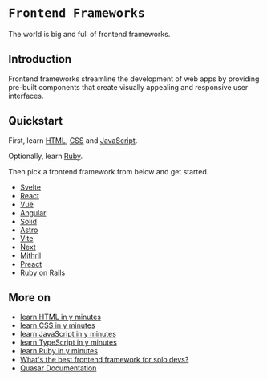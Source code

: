 # `Frontend Frameworks`

The world is big and full of frontend frameworks.  

## Introduction

Frontend frameworks streamline the development of web apps by providing pre-built components that create visually appealing and responsive user interfaces.  

## Quickstart

First, learn [HTML](https://developer.mozilla.org/en-US/docs/Web/HTML), [CSS](https://developer.mozilla.org/en-US/docs/Web/CSS) and [JavaScript](https://developer.mozilla.org/en-US/docs/Web/JavaScript).  

Optionally, learn [Ruby](https://www.ruby-lang.org/en/documentation/).  

Then pick a frontend framework from below and get started.  

* [Svelte](https://svelte.dev/)
* [React](https://react.dev/)
* [Vue](https://vuejs.org/)
* [Angular](https://angular.dev/)
* [Solid](https://www.solidjs.com/)
* [Astro](https://astro.build/)
* [Vite](https://vitejs.dev/)
* [Next](https://nextjs.org/)
* [Mithril](https://mithril.js.org/)
* [Preact](https://preactjs.com/)
* [Ruby on Rails](https://rubyonrails.org/)

## More on

* [learn HTML in y minutes](https://learnxinyminutes.com/docs/html/)
* [learn CSS in y minutes](https://learnxinyminutes.com/docs/css/)
* [learn JavaScript in y minutes](https://learnxinyminutes.com/docs/javascript/)
* [learn TypeScript in y minutes](https://learnxinyminutes.com/docs/typescript/)
* [learn Ruby in y minutes](https://learnxinyminutes.com/docs/ruby/)
* [What's the best frontend framework for solo devs?](https://www.reddit.com/r/Frontend/comments/16u86rv/whats_the_best_frontend_framework_for_solo_devs/)
* [Quasar Documentation](https://quasar.dev/docs)
